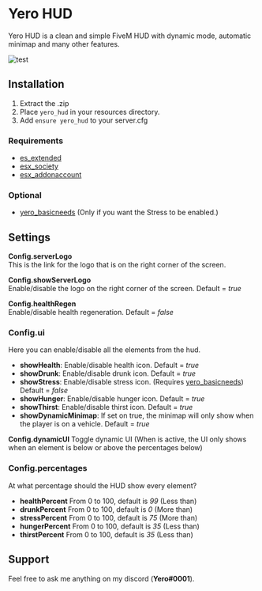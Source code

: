 # Yero HUD

Yero HUD is a clean and simple FiveM HUD with dynamic mode, automatic minimap and many other features.

![test](https://imgur.com/s36wV17.png)
## Installation
1.  Extract the .zip
2.  Place `yero_hud` in your resources directory.
3.  Add `ensure yero_hud` to your server.cfg

### Requirements

-   [es_extended](https://github.com/esx-framework/esx-legacy/tree/main/%5Besx%5D/es_extended)
-   [esx_society](https://github.com/esx-framework/esx-legacy/tree/main/%5Besx_addons%5D/esx_society)
-   [esx_addonaccount](https://github.com/esx-framework/esx-legacy/tree/main/%5Besx_addons%5D/esx_addonaccount)

### Optional

-   [yero_basicneeds](https://github.com/yerolopolo/yero_basicneeds) (Only if you want the Stress to be enabled.)

## Settings

**Config.serverLogo**  
This is the link for the logo that is on the right corner of the screen.

**Config.showServerLogo**  
Enable/disable the logo on the right corner of the screen. Default = *true*

**Config.healthRegen**  
Enable/disable health regeneration. Default = *false*

### Config.ui
Here you can enable/disable all the elements from the hud.

- **showHealth**: Enable/disable health icon. Default = *true*
- **showDrunk**: Enable/disable drunk icon. Default = *true*
- **showStress**: Enable/disable stress icon. (Requires [yero_basicneeds](https://github.com/yerolopolo/yero_basicneeds)) Default = *false*
- **showHunger**: Enable/disable hunger icon. Default = *true*
- **showThirst**: Enable/disable thirst icon. Default = *true*
- **showDynamicMinimap**: If set on true, the minimap will only show when the player is on a vehicle. Default = *true*

**Config.dynamicUI**
Toggle dynamic UI (When is active, the UI only shows when an element is below or above the percentages below)

### Config.percentages
At what percentage should the HUD show every element?

- **healthPercent** From 0 to 100, default is *99* (Less than)
- **drunkPercent** From 0 to 100, default is *0* (More than)
- **stressPercent** From 0 to 100, default is *75* (More than)
- **hungerPercent** From 0 to 100, default is *35* (Less than)
- **thirstPercent** From 0 to 100, default is *35* (Less than)

## Support
Feel free to ask me anything on my discord (**Yero#0001**).
